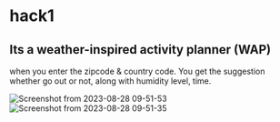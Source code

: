 # hack1
## Its a weather-inspired activity planner (WAP)

when you enter the zipcode & country code. 
You get the suggestion whether go out or not, along with humidity level, time.

![Screenshot from 2023-08-28 09-51-53](https://github.com/zenmonks/hack1/assets/112557191/babb201a-8420-4647-b469-a010eb00583a)
![Screenshot from 2023-08-28 09-51-35](https://github.com/zenmonks/hack1/assets/112557191/deeca77f-6dad-4f8b-ae09-afcf5ce48830)
